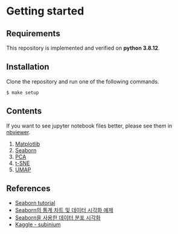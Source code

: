# Getting started

## Requirements

This repository is implemented and verified on **python 3.8.12**.

## Installation

Clone the repository and run one of the following commands.

```shell
$ make setup
```

## Contents

If you want to see jupyter notebook files better, please see them in [nbviewer](https://nbviewer.org/github/dongminlee94/data-visualization-tutorial).

1. [Matplotlib](https://nbviewer.org/github/dongminlee94/data-visualization-tutorial/blob/main/src/1_matplotlib.ipynb)
2. [Seaborn](https://nbviewer.org/github/dongminlee94/data-visualization-tutorial/blob/main/src/2_seaborn.ipynb)
3. [PCA](https://nbviewer.org/github/dongminlee94/data-visualization-tutorial/blob/main/src/3_pca.ipynb)
4. [t-SNE](https://nbviewer.org/github/dongminlee94/data-visualization-tutorial/blob/main/src/4_t-sne.ipynb)
5. [UMAP](https://nbviewer.org/github/dongminlee94/data-visualization-tutorial/blob/main/src/5_umap.ipynb)

## References

- [Seaborn tutorial](https://seaborn.pydata.org/tutorial.html)
- [Seaborn의 통계 차트 및 데이터 시각화 예제](https://teddylee777.github.io/visualization/seaborn-tutorial-1)
- [Seaborn을 사용한 데이터 분포 시각화](https://datascienceschool.net/01%20python/05.04%20%EC%8B%9C%EB%B3%B8%EC%9D%84%20%EC%82%AC%EC%9A%A9%ED%95%9C%20%EB%8D%B0%EC%9D%B4%ED%84%B0%20%EB%B6%84%ED%8F%AC%20%EC%8B%9C%EA%B0%81%ED%99%94.html)
- [Kaggle - subinium](https://www.kaggle.com/subinium/code)
